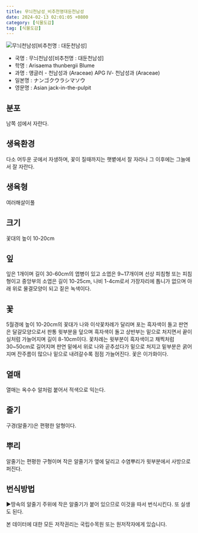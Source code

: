 ```yaml
---
title: 무늬천남성_비추천명대둔천남성
date: 2024-02-13 02:01:05 +0800
category: [식물도감]
tag: [식물도감]
---
```




![무늬천남성[비추천명 : 대둔천남성]](/fileUpload/plants/basic/Araceae/Arisaema/8954/1_th2.JPG)
- 국명 : 무늬천남성[비추천명 : 대둔천남성]
- 학명 : Arisaema thunbergii Blume
- 과명 : 앵글러 - 천남성과 (Araceae) APG Ⅳ- 천남성과 (Araceae)
- 일본명 : ナンゴクウラシマソウ
- 영문명 : Asian jack-in-the-pulpit


## 분포
남쪽 섬에서 자란다.
## 생육환경
다소 어두운 곳에서 자생하며, 꽃이 질때까지는 햇볕에서 잘 자라나 그 이후에는 그늘에서 잘 자란다.
## 생육형
여러해살이풀
## 크기
꽃대의 높이 10-20cm
## 잎
잎은 1개이며 길이 30-60cm의 엽병이 있고 소엽은 9~17개이며 선상 피침형 또는 피침형이고 중앙부의 소엽은 길이 10-25cm, 나비 1-4cm로서 가장자리에 톱니가 없으며 아래 위로 물결모양이 되고 짙은 녹색이다.
## 꽃
5월경에 높이 10-20cm의 꽃대가 나와 이삭꽃차례가 달리며 포는 흑자색이 돌고 판연은 달걀모양으로서 판통 윗부분을 덮으며 흑자색이 돌고 상반부는 밑으로 처지면서 끝이 실처럼 가늘어지며 길이 8-10cm이다. 꽃차례는 윗부분이 흑자색이고 채찍처럼 30~50cm로 길어지며 판연 밑에서 위로 나와 곧추섰다가 밑으로 처지고 밑부분은 굵어지며 잔주름이 많으나 밑으로 내려갈수록 점점 가늘어진다. 꽃은 이가화이다.
## 열매
열매는 옥수수 알처럼 붙어서 적색으로 익는다.
## 줄기
구경(알줄기)은 편평한 알형이다.
## 뿌리
알줄기는 편평한 구형이며 작은 알줄기가 옆에 달리고 수염뿌리가 윗부분에서 사방으로 퍼진다.
## 번식방법
▶땅속의 알줄기 주위에 작은 알줄기가 붙어 있으므로 이것을 따서 번식시킨다. 또 실생도 된다.






본 데이터에 대한 모든 저작권리는 국립수목원 또는 원저작자에게 있습니다.
